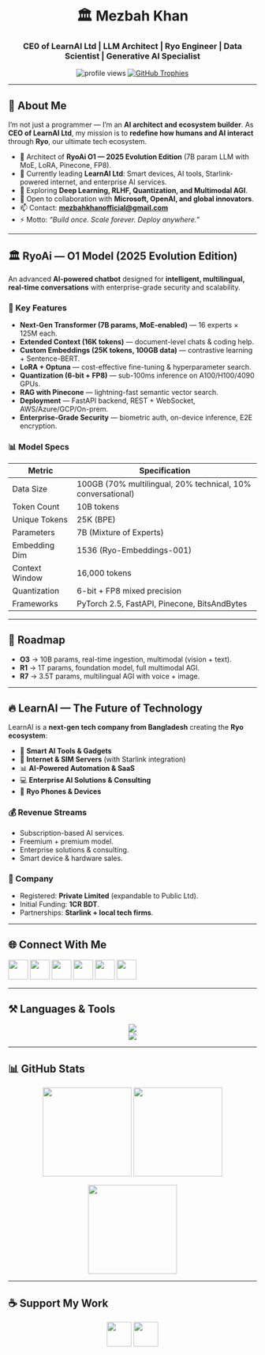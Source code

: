 <h1 align="center">🏛️ Mezbah Khan</h1>
<h3 align="center">CE0 of LearnAI Ltd | LLM Architect | Ryo Engineer | Data Scientist | Generative AI Specialist</h3>

<p align="center">
  <img src="https://komarev.com/ghpvc/?username=mezbah-khan&label=Profile%20Views&color=0e75b6&style=flat" alt="profile views" />
  <a href="https://github.com/ryo-ma/github-profile-trophy">
    <img src="https://github-profile-trophy.vercel.app/?username=mezbah-khan&theme=onedark&no-frame=true&margin-w=15" alt="GitHub Trophies" />
  </a>
</p>

---

## 🚀 About Me

I’m not just a programmer — I’m an **AI architect and ecosystem builder**.
As **CEO of LearnAI Ltd**, my mission is to **redefine how humans and AI interact** through **Ryo**, our ultimate tech ecosystem.

* 🧠 Architect of **RyoAi O1 — 2025 Evolution Edition** (7B param LLM with MoE, LoRA, Pinecone, FP8).
* 🔭 Currently leading **LearnAI Ltd**: Smart devices, AI tools, Starlink-powered internet, and enterprise AI services.
* 🌱 Exploring **Deep Learning, RLHF, Quantization, and Multimodal AGI**.
* 🤝 Open to collaboration with **Microsoft, OpenAI, and global innovators**.
* 📫 Contact: **[mezbahkhanofficial@gmail.com](mailto:mezbahkhanofficial@gmail.com)**
* ⚡ Motto: *“Build once. Scale forever. Deploy anywhere.”*

---

## 🏛️ RyoAi — O1 Model (2025 Evolution Edition)

An advanced **AI-powered chatbot** designed for **intelligent, multilingual, real-time conversations** with enterprise-grade security and scalability.

### 🌟 Key Features

* **Next-Gen Transformer (7B params, MoE-enabled)** — 16 experts × 125M each.
* **Extended Context (16K tokens)** — document-level chats & coding help.
* **Custom Embeddings (25K tokens, 100GB data)** — contrastive learning + Sentence-BERT.
* **LoRA + Optuna** — cost-effective fine-tuning & hyperparameter search.
* **Quantization (6-bit + FP8)** — sub-100ms inference on A100/H100/4090 GPUs.
* **RAG with Pinecone** — lightning-fast semantic vector search.
* **Deployment** — FastAPI backend, REST + WebSocket, AWS/Azure/GCP/On-prem.
* **Enterprise-Grade Security** — biometric auth, on-device inference, E2E encryption.

### 📊 Model Specs

| Metric         | Specification                                               |
| -------------- | ----------------------------------------------------------- |
| Data Size      | 100GB (70% multilingual, 20% technical, 10% conversational) |
| Token Count    | 10B tokens                                                  |
| Unique Tokens  | 25K (BPE)                                                   |
| Parameters     | 7B (Mixture of Experts)                                     |
| Embedding Dim  | 1536 (Ryo-Embeddings-001)                                   |
| Context Window | 16,000 tokens                                               |
| Quantization   | 6-bit + FP8 mixed precision                                 |
| Frameworks     | PyTorch 2.5, FastAPI, Pinecone, BitsAndBytes                |

---

## 🔮 Roadmap

* **O3** → 10B params, real-time ingestion, multimodal (vision + text).
* **R1** → 1T params, foundation model, full multimodal AGI.
* **R7** → 3.5T params, multilingual AGI with voice + image.

---

## 🔥 LearnAI — The Future of Technology

LearnAI is a **next-gen tech company from Bangladesh** creating the **Ryo ecosystem**:

* 📱 **Smart AI Tools & Gadgets**
* 📡 **Internet & SIM Servers** (with Starlink integration)
* 📊 **AI-Powered Automation & SaaS**
* 💻 **Enterprise AI Solutions & Consulting**
* 📱 **Ryo Phones & Devices**

### 💰 Revenue Streams

* Subscription-based AI services.
* Freemium + premium model.
* Enterprise solutions & consulting.
* Smart device & hardware sales.

### 🏢 Company

* Registered: **Private Limited** (expandable to Public Ltd).
* Initial Funding: **1CR BDT**.
* Partnerships: **Starlink + local tech firms**.

---

## 🌐 Connect With Me

<p align="left">
  <a href="https://linkedin.com/in/mezbah-khan"><img src="https://skillicons.dev/icons?i=linkedin" height="40"/></a>
  <a href="https://twitter.com/MezbahOfficial_"><img src="https://skillicons.dev/icons?i=twitter" height="40"/></a>
  <a href="https://fb.com/mezbah.khan"><img src="https://skillicons.dev/icons?i=facebook" height="40"/></a>
  <a href="https://instagram.com/mezbah_09"><img src="https://skillicons.dev/icons?i=instagram" height="40"/></a>
  <a href="https://leetcode.com/mezbah_khan"><img src="https://skillicons.dev/icons?i=leetcode" height="40"/></a>
  <a href="https://discord.gg/mezbah_khan07"><img src="https://skillicons.dev/icons?i=discord" height="40"/></a>
</p>

---

## ⚒️ Languages & Tools

<p align="center">
  <img src="https://skillicons.dev/icons?i=python,c,js,html,css,linux,git,mysql,firebase,gcp,tensorflow,sklearn" /><br/>
  <img src="https://skillicons.dev/icons?i=ai,vscode,notion,illustrator" />
</p>

---

## 📊 GitHub Stats

<p align="center">
  <img src="https://github-readme-stats.vercel.app/api?username=mezbah-khan&show_icons=true&theme=radical&hide_border=true" height="180"/>
  <img src="https://github-readme-stats.vercel.app/api/top-langs?username=mezbah-khan&layout=compact&theme=radical&hide_border=true" height="180"/>
</p>

<p align="center">
  <img src="https://github-readme-streak-stats.herokuapp.com/?user=mezbah-khan&theme=radical&hide_border=true" height="180"/>
</p>

---

## ☕ Support My Work

<p align="center">
  <a href="https://www.buymeacoffee.com/knockme"><img src="https://cdn.buymeacoffee.com/buttons/v2/default-yellow.png" height="50"/></a>
  <a href="https://ko-fi.com/hveameet"><img src="https://cdn.ko-fi.com/cdn/kofi3.png?v=3" height="50"/></a>
</p>
